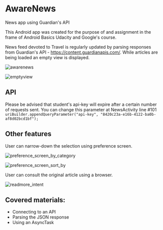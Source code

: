# AwareNews
News app using Guardian's API

This Android app was created for the purpose of and assignment in the frame of Android Basics Udacity and Google's course. 

News feed devoted to Travel is regularly updated by parsing responses from Guardian's API - https://content.guardianapis.com/.
While articles are being loaded an empty view is displayed.

![awarenews](https://user-images.githubusercontent.com/36896406/45706008-6c786080-bb7b-11e8-9114-4337a6f9da68.png)

![emptyview](https://user-images.githubusercontent.com/36896406/45706016-74d09b80-bb7b-11e8-9001-35f399320116.png)

## API
Please be advised that student's api-key will expire after a certain number of requests sent.
You can change this parameter at NewsActivity line #101 
`uriBuilder.appendQueryParameter("api-key", "8420c23a-e16b-4122-ba0b-af8d02bcd1bf");`

## Other features
User can narrow-down the selection using preference screen.

![preference_screen_by_category](https://user-images.githubusercontent.com/36896406/45706019-74d09b80-bb7b-11e8-9d3a-2b383e62afae.png)

![preference_screen_sort_by](https://user-images.githubusercontent.com/36896406/45706765-64212500-bb7d-11e8-8a20-daca42cd08c2.png)

User can consult the original article using a browser.

![readmore_intent](https://user-images.githubusercontent.com/36896406/45706766-64b9bb80-bb7d-11e8-91d2-1e9529285f27.png)

## Covered materials:
- Connecting to an API
- Parsing the JSON response
- Using an AsyncTask
